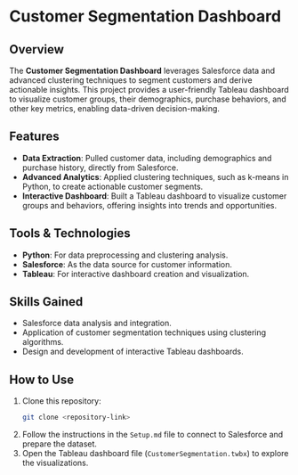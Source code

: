 # Customer Segmentation Dashboard  

## Overview  
The **Customer Segmentation Dashboard** leverages Salesforce data and advanced clustering techniques to segment customers and derive actionable insights. This project provides a user-friendly Tableau dashboard to visualize customer groups, their demographics, purchase behaviors, and other key metrics, enabling data-driven decision-making.  

## Features  
- **Data Extraction**: Pulled customer data, including demographics and purchase history, directly from Salesforce.  
- **Advanced Analytics**: Applied clustering techniques, such as k-means in Python, to create actionable customer segments.  
- **Interactive Dashboard**: Built a Tableau dashboard to visualize customer groups and behaviors, offering insights into trends and opportunities.  

## Tools & Technologies  
- **Python**: For data preprocessing and clustering analysis.  
- **Salesforce**: As the data source for customer information.  
- **Tableau**: For interactive dashboard creation and visualization.  

## Skills Gained  
- Salesforce data analysis and integration.  
- Application of customer segmentation techniques using clustering algorithms.  
- Design and development of interactive Tableau dashboards.  

## How to Use  
1. Clone this repository:  
   ```bash  
   git clone <repository-link>  
   ```  
2. Follow the instructions in the `Setup.md` file to connect to Salesforce and prepare the dataset.  
3. Open the Tableau dashboard file (`CustomerSegmentation.twbx`) to explore the visualizations.  
